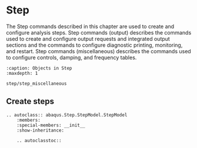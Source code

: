 # Step

The Step commands described in this chapter are used to create and configure analysis steps. Step commands (output) describes the commands used to create and configure output requests and integrated output sections and the commands to configure diagnostic printing, monitoring, and restart. Step commands (miscellaneous) describes the commands used to configure controls, damping, and frequency tables.

```{toctree}
:caption: Objects in Step
:maxdepth: 1

step/step_miscellaneous
```

## Create steps

```{eval-rst}
.. autoclass:: abaqus.Step.StepModel.StepModel
    :members:
    :special-members: __init__
    :show-inheritance:

    .. autoclasstoc::
```
